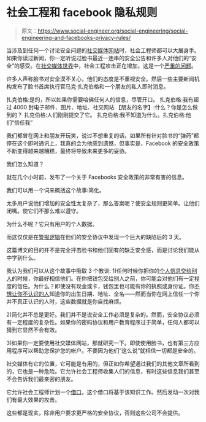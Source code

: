 # 社会工程和 facebook 隐私规则

> 原文：<https://www.social-engineer.org/social-engineering/social-engineering-and-facebooks-privacy-rules/>

当涉及到任何一个讨论安全问题的[社交媒体网站](https://www.social-engineer.org/podcast/episode-031-profiling-people-with-social-media/)时，社会工程师都可以大展身手。如果你读过新闻，你一定听说过脸书最近一连串的安全公告和许多人对他们的“安全”的感受。在[社交媒体世界](https://www.social-engineer.org/podcast/ep-054-social-engineering-media/)中，社会工程攻击正在增加，这是一个[严重的问题](https://www.social-engineer.org/newsletter/Social-Engineer.Org%20Newsletter%20Vol.%2004%20Iss.%2049.htm)。

许多人声称脸书对安全漠不关心，他们的态度是不重视安全。然后一些主要新闻机构发布了脸书首席执行官马克·扎克伯格和一个朋友的私人即时消息。

扎克伯格:是的，所以如果你需要哈佛任何人的信息，尽管开口。
扎克伯格:我有超过 4000 封电子邮件、图片、地址、社交网站
【朋友的名字】:什么？你是怎么做到的？
扎克伯格:人们刚刚提交了它。
扎克伯格:我不知道为什么。扎克伯格:他们“信任我”

我们都曾在网上和朋友开玩笑，说过不想重复的话。如果所有针对脸书的“弹药”都停在这个即时通讯上，我真的会为他感到遗憾，但事实是，Facebook 的安全政策不断变得越来越糟糕，最终将导致未来更多的妥协。

我们怎么知道？

就在几个小时前，发布了一个关于 Facebooks 安全政策的非常有害的信息。

我们可以用一个词来概括这个故事:简化。

太多用户说他们增加的安全性太复杂了，那么答案呢？使安全规则更简单。让他们闭嘴。使它们不那么难以遵守。

为什么不呢？它只有用户的个人数据。

而这仅仅是在[警报逻辑](https://www.alertlogic.com/enterprise/blogs/32)在他们的安全协议中发现一个巨大的缺陷后的 3 天。

这篇博文的目的并不是完全抨击脸书和他们固有的缺乏安全感，而是讨论我们能从中学到什么。

我认为我们可以从这个故事中吸取 3 个教训:
1)任何时候你把你的[个人信息交给别人](https://www.social-engineer.org/newsletter/Social-Engineer.Org%20Newsletter%20Vol.%2004%20Iss.%2049.htm)的时候，你最好相信他们。在你把钱包交给别人之前，你可能会对他们有一定程度的信任。为什么？即使没有现金或卡，钱包里也可能有你的执照或身份证。你[不想让你不认识的人](https://www.social-engineer.org/podcast/episode-031-profiling-people-with-social-media/)知道你的出生日期、地址、全名——然而当你在网上信任一个你并不真正认识的人时，这些数据就是你自找麻烦。

2)简化并不总是更好。我们并不是说安全工作必须是复杂的。然而，安全协议必须有一定程度的复杂性。如果你的密码协议和用户教育程序过于简单，任何人都可以猜到它显然不会有效。

3)如果你一定要使用社交媒体网站，那就研究一下。即使使用脸书，也有第三方应用程序可以帮助您保护您的帐户。不要因为他们“这么说”就相信一切都是安全的。

社交媒体有它的位置，它可能是有用的，但正如你希望通过我们的其他文章所看到的，它也是一种危险。它允许社会工程师收集人们的信息，有时这些信息我们甚至不会告诉我们最亲密的朋友。

它允许社会工程师计划一个[借口](https://www.social-engineer.org/framework/influencing-others/pretexting/principles-planning/)，这个借口将基于该知识工作。然后发动一次对我们有最大效果的攻击。

这些都是现实，除非用户要求更严格的安全协议，否则这些公司不会提供。